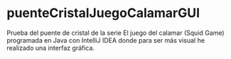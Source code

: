 # puenteCristalJuegoCalamarGUI
Prueba del puente de cristal de la serie El juego del calamar (Squid Game) programada en Java con IntelliJ IDEA donde para ser más visual he realizado una interfaz gráfica.
